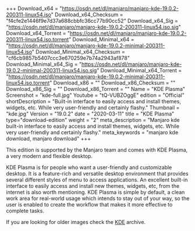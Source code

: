 +++
Download_x64 = "https://osdn.net/dl/manjaro/manjaro-kde-19.0.2-200311-linux54.iso"
Download_x64_Checksum = "f4cfe2e1446f9e7d37a688cbbfc36cc77b90cc52"
Download_x64_Sig = "https://osdn.net/dl/manjaro/manjaro-kde-19.0.2-200311-linux54.iso.sig"
Download_x64_Torrent = "https://osdn.net/dl/manjaro/manjaro-kde-19.0.2-200311-linux54.iso.torrent"
Download_Minimal_x64 = "https://osdn.net/dl/manjaro/manjaro-kde-19.0.2-minimal-200311-linux54.iso"
Download_Minimal_x64_Checksum = "cf6cb9857b5407ccc3e670259e7b74a2943af878"
Download_Minimal_x64_Sig = "https://osdn.net/dl/manjaro/manjaro-kde-19.0.2-minimal-200311-linux54.iso.sig"
Download_Minimal_x64_Torrent = "https://osdn.net/dl/manjaro/manjaro-kde-19.0.2-minimal-200311-linux54.iso.torrent"
Download_x86 = ""
Download_x86_Checksum = ""
Download_x86_Sig = ""
Download_x86_Torrent = ""
Name = "KDE Plasma"
Screenshot = "kde-full.jpg"
Youtube = "tQ-VUBZOggE"
edition = "Official"
shortDescription = "Built-in interface to easily access and install themes, widgets, etc. While very user-friendly and certainly flashy."
Thumbnail = "kde.jpg"
Version = "19.0.2"
date = "2020-03-11"
title = "KDE Plasma"
type="download-edition"
weight = "2"
meta_description = "Manjaro kde built-in interface to easily access and install themes, widgets, etc. While very user-friendly and certainly flashy."
meta_keywords = "manjaro kde download, manjaro download"
+++

This edition is supported by the Manjaro team and comes with KDE Plasma, a very modern and flexible desktop.

KDE Plasma is for people who want a user-friendly and customizable desktop. It is a feature-rich and versatile desktop environment that provides several different styles of menu to access applications. An excellent built-in interface to easily access and install new themes, widgets, etc, from the internet is also worth mentioning. KDE Plasma is simple by default, a clean work area for real-world usage which intends to stay out of your way, so the user is enabled to create the workflow that makes it more effective to complete tasks.

If you are looking for older images check the [KDE](https://osdn.net/projects/manjaro-archive/storage/kde/) archive.
